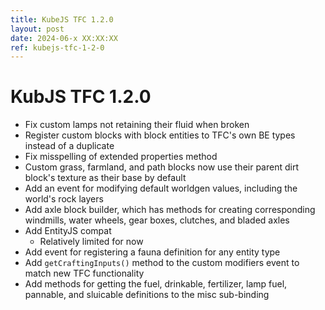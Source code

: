 ```yaml
---
title: KubeJS TFC 1.2.0
layout: post
date: 2024-06-x XX:XX:XX
ref: kubejs-tfc-1-2-0
---
```


# KubJS TFC 1.2.0

- Fix custom lamps not retaining their fluid when broken
- Register custom blocks with block entities to TFC's own BE types instead of a duplicate
- Fix misspelling of extended properties method
- Custom grass, farmland, and path blocks now use their parent dirt block's texture as their base by default
- Add an event for modifying default worldgen values, including the world's rock layers
- Add axle block builder, which has methods for creating corresponding windmills, water wheels, gear boxes, clutches, and bladed axles
- Add EntityJS compat
    - Relatively limited for now
- Add event for registering a fauna definition for any entity type
- Add `getCraftingInputs()` method to the custom modifiers event to match new TFC functionality
- Add methods for getting the fuel, drinkable, fertilizer, lamp fuel, pannable, and sluicable definitions to the misc sub-binding
